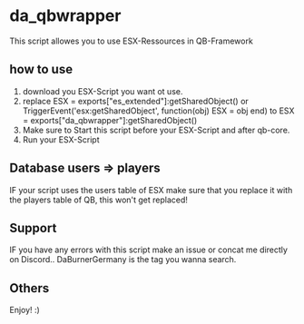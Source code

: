 # da_qbwrapper
This script allowes you to use ESX-Ressources in QB-Framework

## how to use
1. download you ESX-Script you want ot use.
2. replace ESX = exports["es_extended"]:getSharedObject() or TriggerEvent('esx:getSharedObject', function(obj) ESX = obj end) to ESX = exports["da_qbwrapper"]:getSharedObject()
3. Make sure to Start this script before your ESX-Script and after qb-core.
4. Run your ESX-Script

## Database users => players
IF your script uses the users table of ESX make sure that you replace it with the players table of QB, this won't get replaced!

## Support
IF you have any errors with this script make an issue or concat me directly on Discord.. DaBurnerGermany is the tag you wanna search.

## Others
Enjoy! :)
